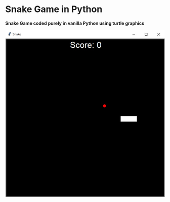 # Snake Game in Python

**Snake Game coded purely in vanilla Python using turtle graphics**

![snapshot of the game](snake.jpg)
